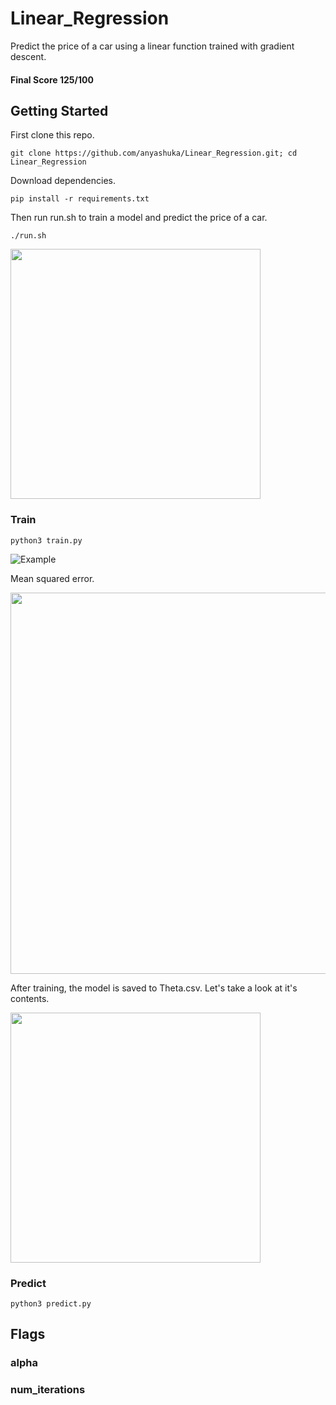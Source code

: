 # Linear_Regression

Predict the price of a car using a linear function trained with gradient descent.

#### Final Score 125/100

## Getting Started

First clone this repo.

```git clone https://github.com/anyashuka/Linear_Regression.git; cd Linear_Regression```

Download dependencies.

```pip install -r requirements.txt```

Then run run.sh to train a model and predict the price of a car.

```./run.sh```

<img src="https://github.com/anyashuka/Linear_Regression/blob/master/img/run.png" width="400">

### Train

```python3 train.py```

![Example](https://github.com/anyashuka/Linear_Regression/blob/master/img/train.gif)

Mean squared error.

<img src="https://github.com/anyashuka/Linear_Regression/blob/master/img/error.png" width="610">

After training, the model is saved to Theta.csv. Let's take a look at it's contents.

<img src="https://github.com/anyashuka/Linear_Regression/blob/master/img/theta.png" width="400">

### Predict

```python3 predict.py```

## Flags

### alpha

### num_iterations
